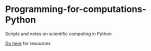 # Programming-for-computations-Python
Scripts and notes on scientific computing in Python

[Go here](http://hplgit.github.io/prog4comp/doc/pub/p4c-bootstrap-Python.html) for resources

